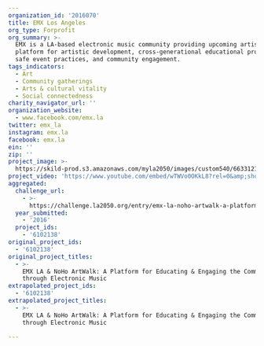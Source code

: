 ```yaml
---
organization_id: '2016070'
title: EMX Los Angeles
org_type: Forprofit
org_summary: >-
  EMX is a LA-based electronic music community providing upcoming artists a
  platform for artistic development, cross-generational educational programs,
  safe event practices, and community engagement.
tags_indicators:
  - Art
  - Community gatherings
  - Arts & cultural vitality
  - Social connectedness
charity_navigator_url: ''
organization_website:
  - www.facebook.com/emx.la
twitter: emx_la
instagram: emx.la
facebook: emx.la
ein: ''
zip: ''
project_image: >-
  https://skild-prod.s3.amazonaws.com/myla2050/images/custom540/6633121265741-team91.jpg
project_video: 'https://www.youtube.com/embed/wTWVo0OKkL8?rel=0&amp;showinfo=0'
aggregated:
  challenge_url:
    - >-
      https://challenge.la2050.org/entry/emx-la-noho-artwalk-a-platform-for-educating-engaging-the-community-through-electronic-music
  year_submitted:
    - '2016'
  project_ids:
    - '6102138'
original_project_ids:
  - '6102138'
original_project_titles:
  - >-
    EMX LA & NoHo ArtWalk: A Platform for Educating & Engaging the Community
    through Electronic Music
extrapolated_project_ids:
  - '6102138'
extrapolated_project_titles:
  - >-
    EMX LA & NoHo ArtWalk: A Platform for Educating & Engaging the Community
    through Electronic Music

---
```

